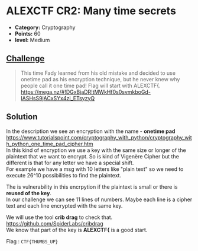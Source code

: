 
# ALEXCTF CR2: Many time secrets

* **Category:** Cryptography 
* **Points:** 60
* **level:** Medium 

## [Challenge](https://ctflearn.com/challenge/177)

> This time Fady learned from his old mistake and decided to use onetime pad as his encryption
> technique, but he never knew why people call it one time pad! Flag will start with ALEXCTF{.
> https://mega.nz/#!DGxBjaDR!tMWkHf0s0svmkboGd-IASHsS9jACxSYx4zi_ETsyzyQ


## Solution
In the description we see an encryption with the name - **onetime pad** https://www.tutorialspoint.com/cryptography_with_python/cryptography_with_python_one_time_pad_cipher.htm  
In this kind of encryption we use a key with the same size or longer of the plaintext that we want to encrypt.
So is kind of Vigenère Cipher but the different is that for any letter we have a special shift.  
For example we have a msg with 10 letters like "plain text" so we need to execute 26^10 possibilities to find the plaintext.  

The is vulnerability in this encrpytion if the plaintext is small or there is **reused of the key**.  
In our challenge we can see 11 lines of numbers. Maybe each line is a cipher text and each line encrypted with the same key.  

We will use the tool **crib drag** to check that. https://github.com/SpiderLabs/cribdrag  
We know that part of the key is **ALEXCTF{** is a good start.







Flag : ```CTF{THUMBS_UP} ```

